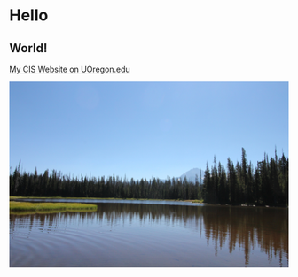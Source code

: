 # Hello
## World!

[My CIS Website on
UOregon.edu](http://pages.uoregon.edu/cahills/110/)

![Best Pic Ever](images/Pic1.jpg)
